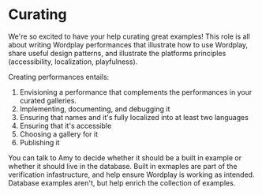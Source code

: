 # Curating

We're so excited to have your help curating great examples! This role is all about writing Wordplay performances that illustrate how to use Wordplay, share useful design patterns, and illustrate the platforms principles (accessibility, localization, playfulness).

Creating performances entails:

1. Envisioning a performance that complements the performances in your curated galleries.
2. Implementing, documenting, and debugging it
3. Ensuring that names and it's fully localized into at least two languages
4. Ensuring that it's accessible
5. Choosing a gallery for it
6. Publishing it

You can talk to Amy to decide whether it should be a built in example or whether it should live in the database.
Built in exmaples are part of the verification infastructure, and help ensure Wordplay is working as intended.
Database examples aren't, but help enrich the collection of examples.
